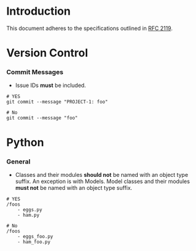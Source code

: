 # Introduction
This document adheres to the specifications outlined in
[RFC 2119](https://www.ietf.org/rfc/rfc2119.txt).

# Version Control
### Commit Messages
- Issue IDs **must** be included.
```
# YES
git commit --message "PROJECT-1: foo"

# No
git commit --message "foo"
```

# Python
### General
- Classes and their modules **should not** be named with an object type suffix. An exception is
    with Models. Model classes and their modules **must not** be named with an object type suffix.
```
# YES
/foos
    - eggs.py
    - ham.py

# No
/foos
    - eggs_foo.py
    - ham_foo.py
```
